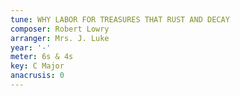 ```yaml
---
tune: WHY LABOR FOR TREASURES THAT RUST AND DECAY
composer: Robert Lowry
arranger: Mrs. J. Luke
year: '-'
meter: 6s & 4s
key: C Major
anacrusis: 0
---
```


